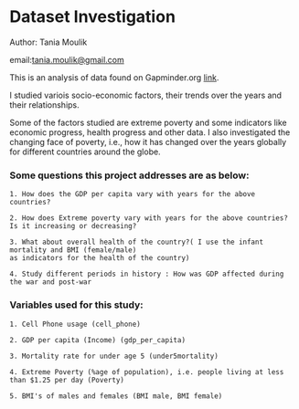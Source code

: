 # Dataset Investigation

Author: Tania Moulik

email:tania.moulik@gmail.com

This is an analysis of data found on Gapminder.org [link](http://www.gapminder.org/data/). 

I studied variois socio-economic factors, their trends over the years and their relationships.

Some of the factors studied are extreme poverty and some indicators like economic progress, 
health progress and other data. I also investigated the changing face of poverty, i.e., 
how it has changed over the years globally for different countries around the globe.

### Some questions this project addresses are as below:
    1. How does the GDP per capita vary with years for the above countries?
    
    2. How does Extreme poverty vary with years for the above countries? Is it increasing or decreasing?
    
    3. What about overall health of the country?( I use the infant mortality and BMI (female/male) 
    as indicators for the health of the country)
    
    4. Study different periods in history : How was GDP affected during the war and post-war
    
### Variables used for this study:

    1. Cell Phone usage (cell_phone)
    
    2. GDP per capita (Income) (gdp_per_capita)
    
    3. Mortality rate for under age 5 (under5mortality)
    
    4. Extreme Poverty (%age of population), i.e. people living at less than $1.25 per day (Poverty)
    
    5. BMI's of males and females (BMI male, BMI female)
